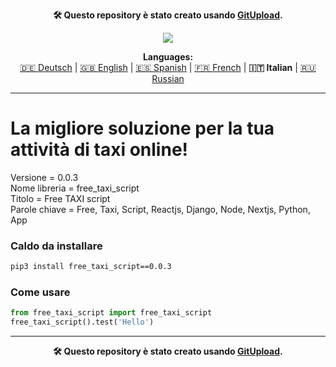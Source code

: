 <p align="center"><b>🛠️ Questo repository è stato creato usando <a href="https://gitupload.com">GitUpload</a>.</b></p>
<p align="center"><a href="https://mirador.online"><img src="https://github.com/markolofsen/free_taxi_script//blob/master/.banners/banner_it.png?raw=1" /></a></p>
<p align="center"><b>Languages:</b><br /><a href="https://github.com/markolofsen/free_taxi_script/blob/master/README_de.md">🇩🇪 Deutsch</a> | <a href="https://github.com/markolofsen/free_taxi_script/blob/master/README.md">🇬🇧 English</a> | <a href="https://github.com/markolofsen/free_taxi_script/blob/master/README_es.md">🇪🇸 Spanish</a> | <a href="https://github.com/markolofsen/free_taxi_script/blob/master/README_fr.md">🇫🇷 French</a> | <b>🇮🇹 Italian</b> | <a href="https://github.com/markolofsen/free_taxi_script/blob/master/README_ru.md">🇷🇺 Russian</a></p>

---

# La migliore soluzione per la tua attività di taxi online!

Versione = 0.0.3 <br />
Nome libreria = free_taxi_script <br />
Titolo = Free TAXI script <br />
Parole chiave = Free,  Taxi,  Script,  Reactjs,  Django,  Node,  Nextjs,  Python,  App <br />

### Caldo da installare

```sh
pip3 install free_taxi_script==0.0.3
```


### Come usare

```python
from free_taxi_script import free_taxi_script
free_taxi_script().test('Hello')
```



---

<p align="center"><b>🛠️ Questo repository è stato creato usando <a href="https://gitupload.com">GitUpload</a>.</b></p>